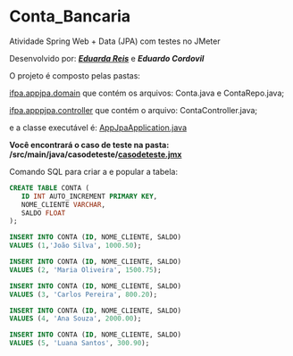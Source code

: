 # Conta_Bancaria
Atividade Spring Web + Data (JPA) com testes no JMeter

Desenvolvido por: ***[Eduarda Reis](https://github.com/EduardaReis3332)*** e ***Eduardo Cordovil***

O projeto é composto pelas pastas: 

[ifpa.appjpa.domain](https://github.com/EduardaReis3332/Conta_Bancaria/tree/main/contabancaria%20(c%C3%B3pia)/src/main/java/ifpa/appjpa/domain) que contém os arquivos: Conta.java e ContaRepo.java;

[ifpa.apppjpa.controller](https://github.com/EduardaReis3332/Conta_Bancaria/tree/main/contabancaria%20(c%C3%B3pia)/src/main/java/ifpa/appjpa/controller) que contém o arquivo: ContaController.java;

e a classe executável é: [AppJpaApplication.java](https://github.com/EduardaReis3332/Conta_Bancaria/blob/main/contabancaria%20(c%C3%B3pia)/src/main/java/ifpa/appjpa/AppJpaApplication.java)

**Você encontrará o caso de teste na pasta: **/src/main/java/casodeteste/**[casodeteste.jmx](https://github.com/EduardaReis3332/Conta_Bancaria/blob/main/contabancaria%20(c%C3%B3pia)/src/main/java/casodeteste/contabancaria.jmx)**

Comando SQL para criar a e popular a tabela:
```sql
CREATE TABLE CONTA (
   ID INT AUTO_INCREMENT PRIMARY KEY, 
   NOME_CLIENTE VARCHAR, 
   SALDO FLOAT
);

INSERT INTO CONTA (ID, NOME_CLIENTE, SALDO)
VALUES (1,'João Silva', 1000.50);

INSERT INTO CONTA (ID, NOME_CLIENTE, SALDO)
VALUES (2, 'Maria Oliveira', 1500.75);

INSERT INTO CONTA (ID, NOME_CLIENTE, SALDO)
VALUES (3, 'Carlos Pereira', 800.20);

INSERT INTO CONTA (ID, NOME_CLIENTE, SALDO)
VALUES (4, 'Ana Souza', 2000.00);

INSERT INTO CONTA (ID, NOME_CLIENTE, SALDO)
VALUES (5, 'Luana Santos', 300.90);
```
